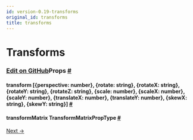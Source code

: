 ```yaml
---
id: version-0.19-transforms
original_id: transforms
title: transforms
---
```

<a id="content"></a><h1>Transforms</h1><div><noscript></noscript><h3><a class="anchor" name="props"></a><a class="edit-github" href="https://github.com/facebook/react-native/blob/master/Libraries/StyleSheet/TransformPropTypes.js">Edit on GitHub</a>Props <a class="hash-link" href="#props">#</a></h3><div class="props"><div class="prop"><h4 class="propTitle"><a class="anchor" name="transform"></a>transform <span class="propType">[{perspective: number}, {rotate: string}, {rotateX: string}, {rotateY: string}, {rotateZ: string}, {scale: number}, {scaleX: number}, {scaleY: number}, {translateX: number}, {translateY: number}, {skewX: string}, {skewY: string}]</span> <a class="hash-link" href="#transform">#</a></h4></div><div class="prop"><h4 class="propTitle"><a class="anchor" name="transformmatrix"></a>transformMatrix <span class="propType">TransformMatrixPropType</span> <a class="hash-link" href="#transformmatrix">#</a></h4></div></div></div><div class="docs-prevnext"><a class="docs-next" href="geolocation.html#content">Next →</a></div>